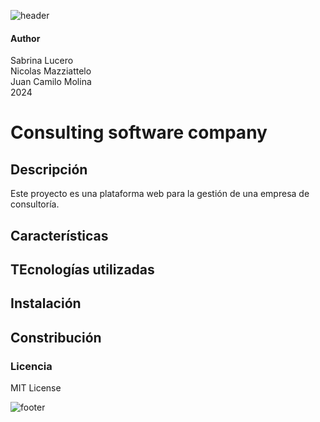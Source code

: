 ![header](doc/LogoHeader.png)
#### Author
Sabrina Lucero <br>
Nicolas Mazziattelo <br>
Juan Camilo Molina <br>
2024

# Consulting software company

## Descripción
Este proyecto es una plataforma web para la gestión de una empresa de consultoría. 

## Características

## TEcnologías utilizadas

## Instalación 

## Constribución


### Licencia 

MIT License


![footer](doc/LogoFooter.png)
